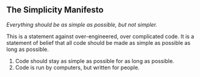 ## The Simplicity Manifesto
*Everything should be as simple as possible, but not simpler.*

This is a statement against over-engineered, over complicated code. It is a statement of belief that all code should be made as simple as possible as long as possible.

1. Code should stay as simple as possible for as long as possible.
2. Code is run by computers, but written for people.
